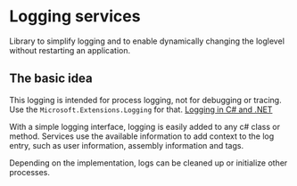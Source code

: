 # Logging services

Library to simplify logging and to enable dynamically changing the loglevel
without restarting an application.

## The basic idea

This logging is intended for process logging, not for debugging or tracing.
Use the `Microsoft.Extensions.Logging` for that. [Logging in C# and .NET](https://learn.microsoft.com/en-us/dotnet/core/extensions/logging)

With a simple logging interface, logging is easily added to any c# class or method.
Services use the available information to add context to the log entry, such
as user information, assembly information and tags.

Depending on the implementation, logs can be cleaned up or initialize other processes.
